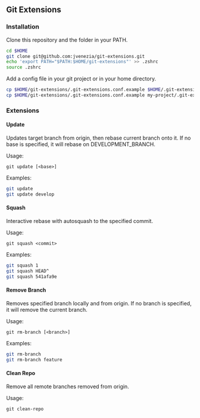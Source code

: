 ## Git Extensions

### Installation

Clone this repository and the folder in your PATH.

```bash
cd $HOME
git clone git@github.com:jvenezia/git-extensions.git
echo 'export PATH="$PATH:$HOME/git-extensions"' >> .zshrc
source .zshrc
```

Add a config file in your git project or in your home directory.

```bash
cp $HOME/git-extensions/.git-extensions.conf.example $HOME/.git-extensions.conf
cp $HOME/git-extensions/.git-extensions.conf.example my-project/.git-extensions.conf
```

### Extensions

#### Update

Updates target branch from origin, then rebase current branch onto it.
If no base is specified, it will rebase on DEVELOPMENT_BRANCH.

Usage:
```
git update [<base>]
```

Examples:
```bash
git update
git update develop
```

#### Squash

Interactive rebase with autosquash to the specified commit.

Usage:
```
git squash <commit>
```

Examples:
```bash
git squash 1
git squash HEAD^
git squash 541afa9e
```

#### Remove Branch

Removes specified branch locally and from origin.
If no branch is specified, it will remove the current branch.

Usage:
```
git rm-branch [<branch>]
```

Examples:
```bash
git rm-branch
git rm-branch feature
```

#### Clean Repo

Remove all remote branches removed from origin.

Usage:
```
git clean-repo
```